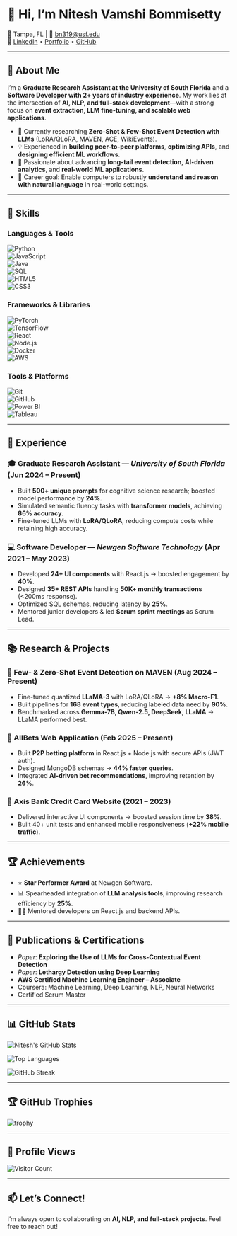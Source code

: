# 👋 Hi, I’m Nitesh Vamshi Bommisetty  

📍 Tampa, FL | 📧 [bn319@usf.edu](mailto:bn319@usf.edu)  
🔗 [LinkedIn](https://www.linkedin.com/in/b-nitesh-vamshi-87723016b/) • [Portfolio](https://incursion-beta.github.io/) • [GitHub](https://github.com/Incursion-beta)  

---

## 🚀 About Me  
I’m a **Graduate Research Assistant at the University of South Florida** and a **Software Developer with 2+ years of industry experience**. My work lies at the intersection of **AI, NLP, and full-stack development**—with a strong focus on **event extraction, LLM fine-tuning, and scalable web applications**.  

- 🔭 Currently researching **Zero-Shot & Few-Shot Event Detection with LLMs** (LoRA/QLoRA, MAVEN, ACE, WikiEvents).  
- 💡 Experienced in **building peer-to-peer platforms**, **optimizing APIs**, and **designing efficient ML workflows**.  
- 🌱 Passionate about advancing **long-tail event detection**, **AI-driven analytics**, and **real-world ML applications**.  
- 🎯 Career goal: Enable computers to robustly **understand and reason with natural language** in real-world settings.  

---

## 🧠 Skills  

### Languages & Tools  
![Python](https://img.shields.io/badge/Python-3776AB?logo=python&logoColor=white)  
![JavaScript](https://img.shields.io/badge/JavaScript-F7DF1E?logo=javascript&logoColor=black)  
![Java](https://img.shields.io/badge/Java-007396?logo=java&logoColor=white)  
![SQL](https://img.shields.io/badge/SQL-336791?logo=postgresql&logoColor=white)  
![HTML5](https://img.shields.io/badge/HTML5-E34F26?logo=html5&logoColor=white)  
![CSS3](https://img.shields.io/badge/CSS3-1572B6?logo=css3&logoColor=white)  

### Frameworks & Libraries  
![PyTorch](https://img.shields.io/badge/PyTorch-EE4C2C?logo=pytorch&logoColor=white)  
![TensorFlow](https://img.shields.io/badge/TensorFlow-FF6F00?logo=tensorflow&logoColor=white)  
![React](https://img.shields.io/badge/React-20232A?logo=react&logoColor=61DAFB)  
![Node.js](https://img.shields.io/badge/Node.js-339933?logo=node.js&logoColor=white)  
![Docker](https://img.shields.io/badge/Docker-2496ED?logo=docker&logoColor=white)  
![AWS](https://img.shields.io/badge/AWS-232F3E?logo=amazon-aws&logoColor=white)  

### Tools & Platforms  
![Git](https://img.shields.io/badge/Git-F05032?logo=git&logoColor=white)  
![GitHub](https://img.shields.io/badge/GitHub-181717?logo=github&logoColor=white)  
![Power BI](https://img.shields.io/badge/PowerBI-F2C811?logo=powerbi&logoColor=black)  
![Tableau](https://img.shields.io/badge/Tableau-E97627?logo=tableau&logoColor=white)  

---

## 💼 Experience  

### 🎓 Graduate Research Assistant — *University of South Florida* (Jun 2024 – Present)  
- Built **500+ unique prompts** for cognitive science research; boosted model performance by **24%**.  
- Simulated semantic fluency tasks with **transformer models**, achieving **86% accuracy**.  
- Fine-tuned LLMs with **LoRA/QLoRA**, reducing compute costs while retaining high accuracy.  

### 💻 Software Developer — *Newgen Software Technology* (Apr 2021 – May 2023)  
- Developed **24+ UI components** with React.js → boosted engagement by **40%**.  
- Designed **35+ REST APIs** handling **50K+ monthly transactions** (<200ms response).  
- Optimized SQL schemas, reducing latency by **25%**.  
- Mentored junior developers & led **Scrum sprint meetings** as Scrum Lead.  

---

## 📚 Research & Projects  

### 🔹 Few- & Zero-Shot Event Detection on MAVEN (Aug 2024 – Present)  
- Fine-tuned quantized **LLaMA-3** with LoRA/QLoRA → **+8% Macro-F1**.  
- Built pipelines for **168 event types**, reducing labeled data need by **90%**.  
- Benchmarked across **Gemma-7B, Qwen-2.5, DeepSeek, LLaMA** → LLaMA performed best.  

### 🔹 AllBets Web Application (Feb 2025 – Present)  
- Built **P2P betting platform** in React.js + Node.js with secure APIs (JWT auth).  
- Designed MongoDB schemas → **44% faster queries**.  
- Integrated **AI-driven bet recommendations**, improving retention by **26%**.  

### 🔹 Axis Bank Credit Card Website (2021 – 2023)  
- Delivered interactive UI components → boosted session time by **38%**.  
- Built 40+ unit tests and enhanced mobile responsiveness (**+22% mobile traffic**).  

---

## 🏆 Achievements  
- ⭐ **Star Performer Award** at Newgen Software.  
- 📊 Spearheaded integration of **LLM analysis tools**, improving research efficiency by **25%**.  
- 👨‍🏫 Mentored developers on React.js and backend APIs.  

---

## 📄 Publications & Certifications  
- *Paper*: **Exploring the Use of LLMs for Cross-Contextual Event Detection**  
- *Paper*: **Lethargy Detection using Deep Learning**  
- **AWS Certified Machine Learning Engineer – Associate**  
- Coursera: Machine Learning, Deep Learning, NLP, Neural Networks  
- Certified Scrum Master  

---

## 📊 GitHub Stats  

![Nitesh's GitHub Stats](https://github-readme-stats.vercel.app/api?username=Incursion-beta&show_icons=true&theme=tokyonight)  

![Top Languages](https://github-readme-stats.vercel.app/api/top-langs/?username=Incursion-beta&layout=compact&theme=tokyonight)  

![GitHub Streak](https://streak-stats.demolab.com/?user=Incursion-beta&theme=tokyonight)  

---

## 🏆 GitHub Trophies  

![trophy](https://github-profile-trophy.vercel.app/?username=Incursion-beta&theme=tokyonight&margin-w=10&margin-h=10)  

---

## 👀 Profile Views  

![Visitor Count](https://komarev.com/ghpvc/?username=Incursion-beta&style=for-the-badge&color=blue)  

---

## 📫 Let’s Connect!  
I’m always open to collaborating on **AI, NLP, and full-stack projects**. Feel free to reach out!  
